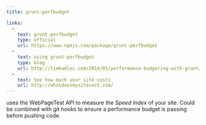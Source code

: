 ```yaml
---
title: grunt-perfbudget

links:
  -
    text: grunt-perfbudget
    type: official
    url: https://www.npmjs.com/package/grunt-perfbudget
  -
    text: using grunt-perfbudget
    type: blog
    url: http://timkadlec.com/2014/05/performance-budgeting-with-grunt/
  -
    text: See how much your site costs
    url: http://whatdoesmysitecost.com/
---
```


uses the WebPageTest API to measure the _Speed Index_ of your site. Could be combined with git hooks to ensure a performance budget is passing before pushing code.
